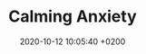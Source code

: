 ---
title:  "Calming Anxiety"
date:   2020-10-12 10:05:40 +0200
categories: techniques sleeping breathing box-breathing
link: "https://www.youtube.com/watch?v=v7F4P45I7Xo"
description: "A breathing technique you can use at any time to calm and manage anxiety when going into or finding yourself in a stressful situation, as taught to US Navy Seals...!"
type: anxiety
order: 1
---
